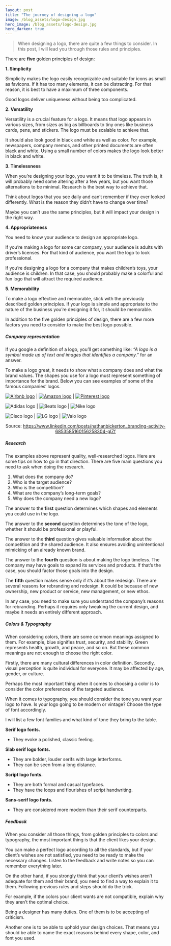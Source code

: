 ```yaml
---
layout: post
title: "The journey of designing a logo"
image: /blog_assets/logo-design.jpg
hero_image: /blog_assets/logo-design.jpg
hero_darken: true
---
```


> When designing a logo, there are quite a few things to consider. In this post, I will lead you through those rules and principles.

There are **five** golden principles of design:

**1. Simplicity**

Simplicity makes the logo easily recognizable and suitable for icons as small as favicons. If it has too many elements, it can be distracting. For that reason, it is best to have a maximum of three components.

Good logos deliver uniqueness without being too complicated.

**2. Versatility**

Versatility is a crucial feature for a logo. It means that logo appears in various sizes, from sizes as big as billboards to tiny ones like business cards, pens, and stickers. The logo must be scalable to achieve that.

It should also look good in black and white as well as color. For example, newspapers, company memos, and other printed documents are often black and white. Using a small number of colors makes the logo look better in black and white.

**3. Timelessness**

When you’re designing your logo, you want it to be timeless. The truth is, it will probably need some altering after a few years, but you want those alternations to be minimal. Research is the best way to achieve that.

Think about logos that you see daily and can’t remember if they ever looked differently. What is the reason they didn’t have to change over time?

Maybe you can’t use the same principles, but it will impact your design in the right way.

**4. Appropriateness**

You need to know your audience to design an appropriate logo.

If you’re making a logo for some car company, your audience is adults with driver’s licenses. For that kind of audience, you want the logo to look professional.

If you’re designing a logo for a company that makes children’s toys, your audience is children. In that case, you should probably make a colorful and fun logo that will attract the required audience.

**5. Memorability**

To make a logo effective and memorable, stick with the previously described golden principles. If your logo is simple and appropriate to the nature of the business you’re designing it for, it should be memorable.

In addition to the five golden principles of design, there are a few more factors you need to consider to make the best logo possible.<br>

##### Company representation

If you google a definition of a logo, you’ll get something like: *“A logo is a symbol made up of text and images that identifies a company.”* for an answer.

To make a logo great, it needs to show what a company does and what the brand values. The shapes you use for a logo must represent something of importance for the brand. Below you can see examples of some of the famous companies’ logos.

[![Airbnb logo](/blog_assets/airbnb.jpg)](/blog_assets/airbnb.jpg) | [![Amazon logo](/blog_assets/amazon.jpg)](/blog_assets/amazon.jpg) | [![Pinterest logo](/blog_assets/pinterest.jpg)](/blog_assets/pinterest.jpg)

![Adidas logo](/blog_assets/adidas.jpg) | ![Beats logo](/blog_assets/beats.jpg) | ![Nike logo](/blog_assets/nike.jpg)

![Cisco logo](/blog_assets/cisco.jpg) | ![LG logo](/blog_assets/lg.jpg) | ![Vaio logo](/blog_assets/vaio.jpg)

<p align="center">Source: <a href="https://www.linkedin.com/posts/nathanbickerton_branding-activity-6853585160156258304-glZf">https://www.linkedin.com/posts/nathanbickerton_branding-activity-6853585160156258304-glZf</a></p>

##### Research

The examples above represent quality, well-researched logos. Here are some tips on how to go in that direction. There are five main questions you need to ask when doing the research.

1. What does the company do?
2. Who is the target audience?
3. Who is the competition? 
4. What are the company’s long-term goals?
5. Why does the company need a new logo?

The answer to the **first** question determines which shapes and elements you could use in the logo.

The answer to the **second** question determines the tone of the logo, whether it should be professional or playful.

The answer to the **third** question gives valuable information about the competition and the shared audience. It also ensures avoiding unintentional mimicking of an already known brand.

The answer to the **fourth** question is about making the logo timeless. The company may have goals to expand its services and products. If that’s the case, you should factor those goals into the design.

The **fifth** question makes sense only if it’s about the redesign. There are several reasons for rebranding and redesign. It could be because of new ownership, new product or service, new management, or new ethos.

In any case, you need to make sure you understand the company’s reasons for rebranding. Perhaps it requires only tweaking the current design, and maybe it needs an entirely different approach.

##### Colors & Typography

When considering colors, there are some common meanings assigned to them. For example, blue signifies trust, security, and stability. Green represents health, growth, and peace, and so on. But these common meanings are not enough to choose the right color.

Firstly, there are many cultural differences in color definition. Secondly, visual perception is quite individual for everyone. It may be affected by age, gender, or culture.

Perhaps the most important thing when it comes to choosing a color is to consider the color preferences of the targeted audience.

When it comes to typography, you should consider the tone you want your logo to have. Is your logo going to be modern or vintage? Choose the type of font accordingly.

I will list a few font families and what kind of tone they bring to the table.

**Serif logo fonts.**

- They evoke a polished, classic feeling.

**Slab serif logo fonts.**

- They are bolder, louder serifs with large letterforms.
- They can be seen from a long distance.

**Script logo fonts.**

- They are both formal and casual typefaces.
- They have the loops and flourishes of script handwriting.

**Sans-serif logo fonts.**

- They are considered more modern than their serif counterparts.

##### Feedback

When you consider all those things, from golden principles to colors and typography, the most important thing is that the client likes your design.

You can make a perfect logo according to all the standards, but if your client’s wishes are not satisfied, you need to be ready to make the necessary changes. Listen to the feedback and write notes so you can remember everything later.

On the other hand, if you strongly think that your client’s wishes aren’t adequate for them and their brand, you need to find a way to explain it to them. Following previous rules and steps should do the trick.

For example, if the colors your client wants are not compatible, explain why they aren’t the optimal choice.

Being a designer has many duties. One of them is to be accepting of criticism.

Another one is to be able to uphold your design choices. That means you should be able to name the exact reasons behind every shape, color, and font you used.
